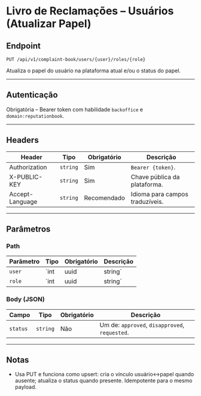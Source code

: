 # Livro de Reclamações – Usuários (Atualizar Papel)

## Endpoint

`PUT /api/v1/complaint-book/users/{user}/roles/{role}`

Atualiza o papel do usuário na plataforma atual e/ou o status do papel.

---

## Autenticação

Obrigatória – Bearer token com habilidade `backoffice` e `domain:reputationbook`.

---

## Headers

| Header | Tipo | Obrigatório | Descrição |
| ------ | ---- | ----------- | --------- |
| Authorization | `string` | Sim | `Bearer {token}`. |
| X-PUBLIC-KEY | `string` | Sim | Chave pública da plataforma. |
| Accept-Language | `string` | Recomendado | Idioma para campos traduzíveis. |

---

## Parâmetros

### Path

| Parâmetro | Tipo | Obrigatório | Descrição |
| --------- | ---- | ----------- | --------- |
| `user` | `int|uuid|string` | Sim | Identificador do usuário. |
| `role` | `int|uuid|string` | Sim | Identificador do papel (ID, UUID ou nome). |

### Body (JSON)

| Campo | Tipo | Obrigatório | Descrição |
| ----- | ---- | ----------- | --------- |
| `status` | `string` | Não | Um de: `approved`, `disapproved`, `requested`. |

---

## Notas

- Usa PUT e funciona como upsert: cria o vínculo usuário↔papel quando ausente; atualiza o status quando presente. Idempotente para o mesmo payload.
